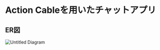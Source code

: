 # Action Cableを用いたチャットアプリ


## ER図
![Untitled Diagram](https://user-images.githubusercontent.com/11900792/60001659-d93c0080-96a1-11e9-80cc-a133f7d60e54.png)


